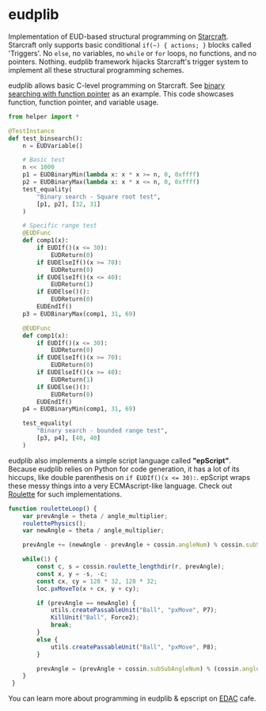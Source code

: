 # eudplib

Implementation of EUD-based structural programming on [Starcraft](https://us.shop.battle.net/ko-kr/family/starcraft-remastered). Starcraft only supports basic conditional `if(~) { actions; }` blocks called 'Triggers'. No `else`, no variables, no `while` or `for` loops, no functions, and no pointers. Nothing. eudplib framework hijacks Starcraft's trigger system to implement all these structural programming schemes.

eudplib allows basic C-level programming on Starcraft. See [binary searching with function pointer](https://github.com/phu54321/eudplib/blob/master/tests/unittests/testbinsearch.py) as an example. This code showcases function, function pointer, and variable usage.

```py
from helper import *

@TestInstance
def test_binsearch():
    n = EUDVariable()

    # Basic test
    n << 1000
    p1 = EUDBinaryMin(lambda x: x * x >= n, 0, 0xffff)
    p2 = EUDBinaryMax(lambda x: x * x <= n, 0, 0xffff)
    test_equality(
        "Binary search - Square root test",
        [p1, p2], [32, 31]
    )

    # Specific range test
    @EUDFunc
    def comp1(x):
        if EUDIf()(x <= 30):
            EUDReturn(0)
        if EUDElseIf()(x >= 70):
            EUDReturn(0)
        if EUDElseIf()(x <= 40):
            EUDReturn(1)
        if EUDElse()():
            EUDReturn(0)
        EUDEndIf()
    p3 = EUDBinaryMax(comp1, 31, 69)

    @EUDFunc
    def comp1(x):
        if EUDIf()(x <= 30):
            EUDReturn(0)
        if EUDElseIf()(x >= 70):
            EUDReturn(0)
        if EUDElseIf()(x >= 40):
            EUDReturn(1)
        if EUDElse()():
            EUDReturn(0)
        EUDEndIf()
    p4 = EUDBinaryMin(comp1, 31, 69)

    test_equality(
        "Binary search - bounded range test",
        [p3, p4], [40, 40]
    )
```

eudplib also implements a simple script language called **"epScript"**. Because eudplib relies on Python for code generation, it has a lot of its hiccups, like double parenthesis  on `if EUDIf()(x <= 30):`. epScript wraps these messy things into a very ECMAscript-like language. Check out [Roulette](https://github.com/phu54321/Roulette) for such implementations.

```js
function rouletteLoop() {
    var prevAngle = theta / angle_multiplier;
    roulettePhysics();
    var newAngle = theta / angle_multiplier;

    prevAngle += (newAngle - prevAngle + cossin.angleNum) % cossin.subSubAngleNum;

    while(1) {
        const c, s = cossin.roulette_lengthdir(r, prevAngle);
        const x, y = -s, -c;
        const cx, cy = 128 * 32, 128 * 32;
        loc.pxMoveTo(x + cx, y + cy);

        if (prevAngle == newAngle) {
            utils.createPassableUnit("Ball", "pxMove", P7);
            KillUnit("Ball", Force2);
            break;
        }
        else {
            utils.createPassableUnit("Ball", "pxMove", P8);
        }

        prevAngle = (prevAngle + cossin.subSubAngleNum) % (cossin.angleNum);
    }
 }
 ```

 You can learn more about programming in eudplib & epscript on [EDAC](https://cafe.naver.com/edac) cafe.
